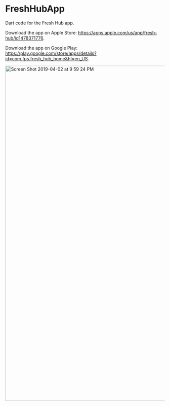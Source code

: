 # FreshHubApp
Dart code for the Fresh Hub app.

Download the app on Apple Store: https://apps.apple.com/us/app/fresh-hub/id1478371776.

Download the app on Google Play: https://play.google.com/store/apps/details?id=com.fps.fresh_hub_home&hl=en_US.

<img width="1058" alt="Screen Shot 2019-04-02 at 9 59 24 PM" src="https://user-images.githubusercontent.com/44847825/97772491-bdf2c800-1b15-11eb-8969-bcf60d133949.png">
